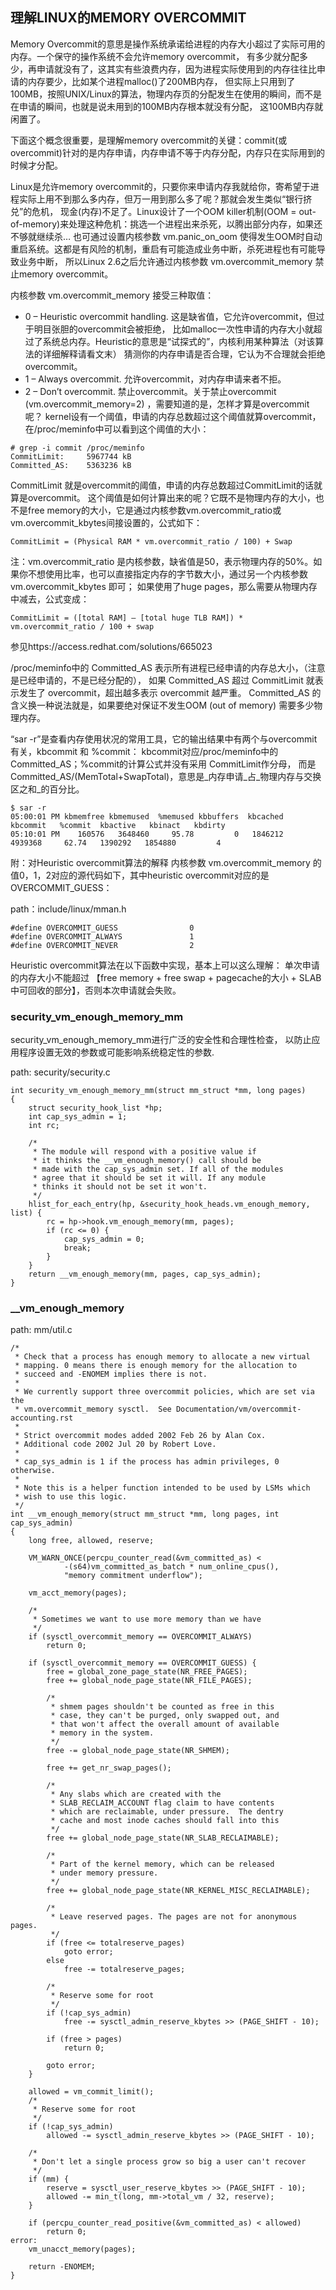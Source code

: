 ## 理解LINUX的MEMORY OVERCOMMIT

Memory Overcommit的意思是操作系统承诺给进程的内存大小超过了实际可用的内存。一个保守的操作系统不会允许memory overcommit，
有多少就分配多少，再申请就没有了，这其实有些浪费内存，因为进程实际使用到的内存往往比申请的内存要少，比如某个进程malloc()了200MB内存，
但实际上只用到了100MB，按照UNIX/Linux的算法，物理内存页的分配发生在使用的瞬间，而不是在申请的瞬间，也就是说未用到的100MB内存根本就没有分配，
这100MB内存就闲置了。

下面这个概念很重要，是理解memory overcommit的关键：commit(或overcommit)针对的是内存申请，内存申请不等于内存分配，内存只在实际用到的时候才分配。

Linux是允许memory overcommit的，只要你来申请内存我就给你，寄希望于进程实际上用不到那么多内存，但万一用到那么多了呢？那就会发生类似“银行挤兑”的危机，
现金(内存)不足了。Linux设计了一个OOM killer机制(OOM = out-of-memory)来处理这种危机：挑选一个进程出来杀死，以腾出部分内存，如果还不够就继续杀…
也可通过设置内核参数 vm.panic_on_oom 使得发生OOM时自动重启系统。这都是有风险的机制，重启有可能造成业务中断，杀死进程也有可能导致业务中断，
所以Linux 2.6之后允许通过内核参数 vm.overcommit_memory 禁止memory overcommit。

内核参数 vm.overcommit_memory 接受三种取值：

* 0 – Heuristic overcommit handling. 这是缺省值，它允许overcommit，但过于明目张胆的overcommit会被拒绝，
比如malloc一次性申请的内存大小就超过了系统总内存。Heuristic的意思是“试探式的”，内核利用某种算法（对该算法的详细解释请看文末）
猜测你的内存申请是否合理，它认为不合理就会拒绝overcommit。
* 1 – Always overcommit. 允许overcommit，对内存申请来者不拒。
* 2 – Don’t overcommit. 禁止overcommit。关于禁止overcommit (vm.overcommit_memory=2) ，需要知道的是，怎样才算是overcommit呢？
kernel设有一个阈值，申请的内存总数超过这个阈值就算overcommit，在/proc/meminfo中可以看到这个阈值的大小：

```
# grep -i commit /proc/meminfo
CommitLimit:     5967744 kB
Committed_AS:    5363236 kB
```
CommitLimit 就是overcommit的阈值，申请的内存总数超过CommitLimit的话就算是overcommit。
这个阈值是如何计算出来的呢？它既不是物理内存的大小，也不是free memory的大小，它是通过内核参数vm.overcommit_ratio或vm.overcommit_kbytes间接设置的，公式如下：

```
CommitLimit = (Physical RAM * vm.overcommit_ratio / 100) + Swap
```

注：vm.overcommit_ratio 是内核参数，缺省值是50，表示物理内存的50%。如果你不想使用比率，也可以直接指定内存的字节数大小，通过另一个内核参数 vm.overcommit_kbytes 即可；
如果使用了huge pages，那么需要从物理内存中减去，公式变成：
```
CommitLimit = ([total RAM] – [total huge TLB RAM]) * vm.overcommit_ratio / 100 + swap
```

参见https://access.redhat.com/solutions/665023

/proc/meminfo中的 Committed_AS 表示所有进程已经申请的内存总大小，（注意是已经申请的，不是已经分配的），
如果 Committed_AS 超过 CommitLimit 就表示发生了 overcommit，超出越多表示 overcommit 越严重。
Committed_AS 的含义换一种说法就是，如果要绝对保证不发生OOM (out of memory) 需要多少物理内存。

“sar -r”是查看内存使用状况的常用工具，它的输出结果中有两个与overcommit有关，kbcommit 和 %commit：
kbcommit对应/proc/meminfo中的 Committed_AS；%commit的计算公式并没有采用 CommitLimit作分母，
而是Committed_AS/(MemTotal+SwapTotal)，意思是_内存申请_占_物理内存与交换区之和_的百分比。

```
$ sar -r
05:00:01 PM kbmemfree kbmemused  %memused kbbuffers  kbcached  kbcommit   %commit  kbactive   kbinact   kbdirty
05:10:01 PM    160576   3648460     95.78         0   1846212   4939368     62.74   1390292   1854880         4
```
附：对Heuristic overcommit算法的解释
内核参数 vm.overcommit_memory 的值0，1，2对应的源代码如下，其中heuristic overcommit对应的是OVERCOMMIT_GUESS：

path：include/linux/mman.h
```
#define OVERCOMMIT_GUESS                0
#define OVERCOMMIT_ALWAYS               1
#define OVERCOMMIT_NEVER                2
```

Heuristic overcommit算法在以下函数中实现，基本上可以这么理解：
单次申请的内存大小不能超过 【free memory + free swap + pagecache的大小 + SLAB中可回收的部分】，否则本次申请就会失败。

### security_vm_enough_memory_mm

security_vm_enough_memory_mm进行广泛的安全性和合理性检查，
以防止应用程序设置无效的参数或可能影响系统稳定性的参数.

path: security/security.c
```
int security_vm_enough_memory_mm(struct mm_struct *mm, long pages)
{
	struct security_hook_list *hp;
	int cap_sys_admin = 1;
	int rc;

	/*
	 * The module will respond with a positive value if
	 * it thinks the __vm_enough_memory() call should be
	 * made with the cap_sys_admin set. If all of the modules
	 * agree that it should be set it will. If any module
	 * thinks it should not be set it won't.
	 */
	hlist_for_each_entry(hp, &security_hook_heads.vm_enough_memory, list) {
		rc = hp->hook.vm_enough_memory(mm, pages);
		if (rc <= 0) {
			cap_sys_admin = 0;
			break;
		}
	}
	return __vm_enough_memory(mm, pages, cap_sys_admin);
}
```

### __vm_enough_memory

path: mm/util.c
```
/*
 * Check that a process has enough memory to allocate a new virtual
 * mapping. 0 means there is enough memory for the allocation to
 * succeed and -ENOMEM implies there is not.
 *
 * We currently support three overcommit policies, which are set via the
 * vm.overcommit_memory sysctl.  See Documentation/vm/overcommit-accounting.rst
 *
 * Strict overcommit modes added 2002 Feb 26 by Alan Cox.
 * Additional code 2002 Jul 20 by Robert Love.
 *
 * cap_sys_admin is 1 if the process has admin privileges, 0 otherwise.
 *
 * Note this is a helper function intended to be used by LSMs which
 * wish to use this logic.
 */
int __vm_enough_memory(struct mm_struct *mm, long pages, int cap_sys_admin)
{
	long free, allowed, reserve;

	VM_WARN_ONCE(percpu_counter_read(&vm_committed_as) <
			-(s64)vm_committed_as_batch * num_online_cpus(),
			"memory commitment underflow");

	vm_acct_memory(pages);

	/*
	 * Sometimes we want to use more memory than we have
	 */
	if (sysctl_overcommit_memory == OVERCOMMIT_ALWAYS)
		return 0;

	if (sysctl_overcommit_memory == OVERCOMMIT_GUESS) {
		free = global_zone_page_state(NR_FREE_PAGES);
		free += global_node_page_state(NR_FILE_PAGES);

		/*
		 * shmem pages shouldn't be counted as free in this
		 * case, they can't be purged, only swapped out, and
		 * that won't affect the overall amount of available
		 * memory in the system.
		 */
		free -= global_node_page_state(NR_SHMEM);

		free += get_nr_swap_pages();

		/*
		 * Any slabs which are created with the
		 * SLAB_RECLAIM_ACCOUNT flag claim to have contents
		 * which are reclaimable, under pressure.  The dentry
		 * cache and most inode caches should fall into this
		 */
		free += global_node_page_state(NR_SLAB_RECLAIMABLE);

		/*
		 * Part of the kernel memory, which can be released
		 * under memory pressure.
		 */
		free += global_node_page_state(NR_KERNEL_MISC_RECLAIMABLE);

		/*
		 * Leave reserved pages. The pages are not for anonymous pages.
		 */
		if (free <= totalreserve_pages)
			goto error;
		else
			free -= totalreserve_pages;

		/*
		 * Reserve some for root
		 */
		if (!cap_sys_admin)
			free -= sysctl_admin_reserve_kbytes >> (PAGE_SHIFT - 10);

		if (free > pages)
			return 0;

		goto error;
	}

	allowed = vm_commit_limit();
	/*
	 * Reserve some for root
	 */
	if (!cap_sys_admin)
		allowed -= sysctl_admin_reserve_kbytes >> (PAGE_SHIFT - 10);

	/*
	 * Don't let a single process grow so big a user can't recover
	 */
	if (mm) {
		reserve = sysctl_user_reserve_kbytes >> (PAGE_SHIFT - 10);
		allowed -= min_t(long, mm->total_vm / 32, reserve);
	}

	if (percpu_counter_read_positive(&vm_committed_as) < allowed)
		return 0;
error:
	vm_unacct_memory(pages);

	return -ENOMEM;
}
```